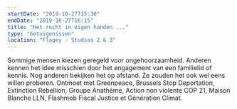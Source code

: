 ```yaml
---
startDate: "2019-10-27T15:30"
endDate: "2019-10-27T16:15"
title: "Het recht in eigen handen ..."
type: "Getuigenissen"
location: "Flagey - Studios 2 & 3"
---
```

Sommige mensen kiezen geregeld voor ongehoorzaamheid. Anderen kennen het idee misschien door het engagement van een familielid of kennis. Nog anderen bekijken het op afstand. Ze zouden het ook wel eens willen proberen. Ontmoet met Greenpeace, Brussels Stop Deportation, Extinction Rebellion, Groupe Anathème, Action non violente COP 21, Maison Blanche LLN, Flashmob Fiscal Justice et Génération Climat.
